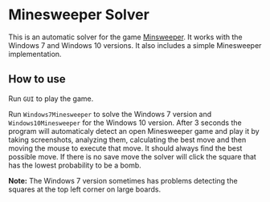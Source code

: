 Minesweeper Solver
==================

This is an automatic solver for the game [Minsweeper](https://en.wikipedia.org/wiki/Minesweeper_(video_game)). It works with the Windows 7 and Windows 10 versions. It also includes a simple Minesweeper implementation.

## How to use
Run `GUI` to play the game.

Run `Windows7Minesweeper` to solve the Windows 7 version and `Windows10Minesweeper` for the Windows 10 version. After 3 seconds the program will automaticaly detect an open Minesweeper game and play it by taking screenshots, analyzing them, calculating the best move and then moving the mouse to execute that move. It should always find the best possible move. If there is no save move the solver will click the square that has the lowest probability to be a bomb.

**Note:** The Windows 7 version sometimes has problems detecting the squares at the top left corner on large boards.
